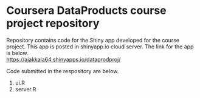 # Coursera DataProducts course project repository

Repository contains code for the Shiny app developed for the course project. This app is posted in shinyapp.io cloud server.
The link for the app is below.<br>
https://ajakkala64.shinyapps.io/dataprodproj/

Code submitted in the respository are below.<br>
1. ui.R<br>
2. server.R <br>
